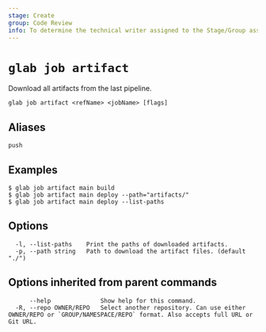 ```yaml
---
stage: Create
group: Code Review
info: To determine the technical writer assigned to the Stage/Group associated with this page, see https://about.gitlab.com/handbook/product/ux/technical-writing/#assignments
---
```


<!--
This documentation is auto generated by a script.
Please do not edit this file directly. Run `make gen-docs` instead.
-->

# `glab job artifact`

Download all artifacts from the last pipeline.

```plaintext
glab job artifact <refName> <jobName> [flags]
```

## Aliases

```plaintext
push
```

## Examples

```console
$ glab job artifact main build
$ glab job artifact main deploy --path="artifacts/"
$ glab job artifact main deploy --list-paths

```

## Options

```plaintext
  -l, --list-paths    Print the paths of downloaded artifacts.
  -p, --path string   Path to download the artifact files. (default "./")
```

## Options inherited from parent commands

```plaintext
      --help              Show help for this command.
  -R, --repo OWNER/REPO   Select another repository. Can use either OWNER/REPO or `GROUP/NAMESPACE/REPO` format. Also accepts full URL or Git URL.
```
